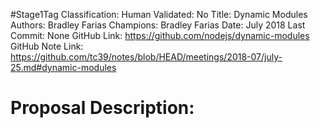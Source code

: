 #Stage1Tag
Classification:
Human Validated: No
Title: Dynamic Modules
Authors: Bradley Farias
Champions: Bradley Farias
Date: July 2018
Last Commit: None
GitHub Link: https://github.com/nodejs/dynamic-modules
GitHub Note Link: https://github.com/tc39/notes/blob/HEAD/meetings/2018-07/july-25.md#dynamic-modules

# Proposal Description:
